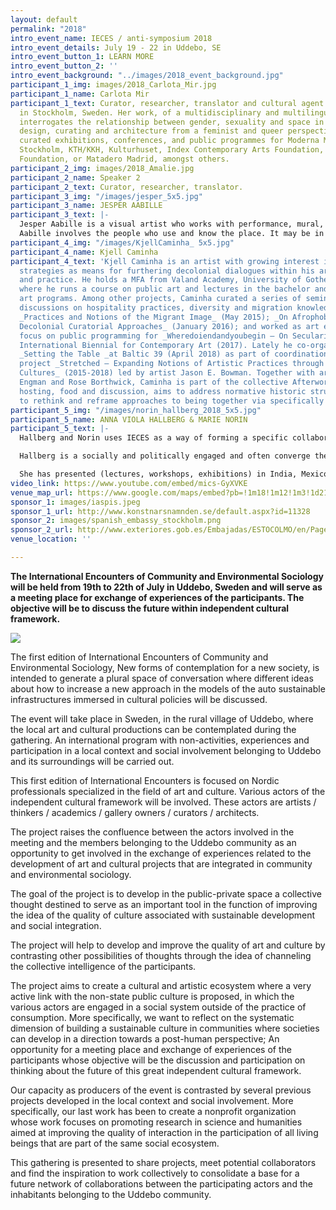 ```yaml
---
layout: default
permalink: "2018"
intro_event_name: IECES / anti-symposium 2018
intro_event_details: July 19 - 22 in Uddebo, SE
intro_event_button_1: LEARN MORE
intro_event_button_2: ''
intro_event_background: "../images/2018_event_background.jpg"
participant_1_img: images/2018_Carlota_Mir.jpg
participant_1_name: Carlota Mir
participant_1_text: Curator, researcher, translator and cultural agent currently based
  in Stockholm, Sweden. Her work, of a multidisciplinary and multilingual nature,
  interrogates the relationship between gender, sexuality and space in visual culture,
  design, curating and architecture from a feminist and queer perspective. She has
  curated exhibitions, conferences, and public programmes for Moderna Museet, EUNIC
  Stockholm, KTH/KKH, Kulturhuset, Index Contemporary Arts Foundation, Global Challenges
  Foundation, or Matadero Madrid, amongst others.
participant_2_img: images/2018_Amalie.jpg
participant_2_name: Speaker 2
participant_2_text: Curator, researcher, translator.
participant_3_img: "/images/jesper_5x5.jpg"
participant_3_name: JESPER AABILLE
participant_3_text: |-
  Jesper Aabille is a visual artist who works with performance, mural, intervention and sculpture in the public space, preferably in combination. His works arise in an open and dialogue-based work metode and the focus point of his practice is the attempt to introduce poetry in an everyday life dominated by rational structures, conventions, rituals and invisible rules.
  Aabille involves the people who use and know the place. It may be in the initial process, in the finished work, in a temporary performance or in permanent works. The point is that the works come true in the meeting with people. The unpredictable open process for the creation of the work ensures that the work, the viewer and the environment get a part in the process and the opportunity to interfere with each other so that synergy occurs.
participant_4_img: "/images/KjellCaminha_ 5x5.jpg"
participant_4_name: Kjell Caminha
participant_4_text: 'Kjell Caminha is an artist with growing interest in curatorial
  strategies as means for furthering decolonial dialogues within his artistic research
  and practice. He holds a MFA from Valand Academy, University of Gothenburg (SE)
  where he runs a course on public art and lectures in the bachelor and master fine
  art programs. Among other projects, Caminha curated a series of seminars fostering
  discussions on hospitality practices, diversity and migration knowledge and politics:
  _Practices and Notions of the Migrant Image_ (May 2015); _On Afrophobia: Towards
  Decolonial Curatorial Approaches_ (January 2016); and worked as art educator with
  focus on public programming for _Wheredoiendandyoubegin – On Secularity_, Gothenburg
  International Biennial for Contemporary Art (2017). Lately he co-organised the exhibition
  _Setting the Table _at Baltic 39 (April 2018) as part of coordination of research
  project _Stretched – Expanding Notions of Artistic Practices through Artist-led
  Cultures_ (2015-2018) led by artist Jason E. Bowman. Together with artists Andreas
  Engman and Rose Borthwick, Caminha is part of the collective Afterworks that, through
  hosting, food and discussion, aims to address normative historic structures and
  to rethink and reframe approaches to being together via specifically framed encounters.'
participant_5_img: "/images/norin_hallberg_2018_5x5.jpg"
participant_5_name: ANNA VIOLA HALLBERG & MARIE NORIN
participant_5_text: |-
  Hallberg and Norin uses IECES as a way of forming a specific collaboration. Both facillitate documentary approaches to intervene with contingencies in society from a personal stance. Norin is text based and is a well published poet as well as author of children books in addition to working as a psychodynamic therapist.

  Hallberg is a socially and politically engaged and often converge the role as artist and curator, occasionally collaborating with other artists and scholars. The work spanns from video-based exhibitions to initiatives in public space. Hallbergs artistic practice is informed by the notion of in-betweeness, as personal experience and geopolitical position. She brings forward a discussion on the documentary in relation to existential matters and social justice.

  She has presented (lectures, workshops, exhibitions) in India, Mexico, Sweden, Switzerland, Ukraine, Russia, Belarus, Serbia and the United States. She is the curator and co-founder of AiRS (Artist in Residence, Skovde Art Museum) and SEA representative (institutional network: Vilnius, Cologne, Skovde and Madrid.) She has mapped the socially engaged art scene in Saint Petersburg, Havana, Cape Town, Lisbon and Yangon.
video_link: https://www.youtube.com/embed/mics-GyXVKE
venue_map_url: https://www.google.com/maps/embed?pb=!1m18!1m12!1m3!1d2145.133829626117!2d13.258032815998122!3d57.47605658104915!2m3!1f0!2f0!3f0!3m2!1i1024!2i768!4f13.1!3m3!1m2!1s0x46506544ea0d7421%3A0x7e71fd9d71d8830a!2sUllasj%C3%B6gatan%207B%2C%20514%2092%20Uddebo!5e0!3m2!1sen!2sse!4v1579089490398!5m2!1sen!2sse
sponsor_1: images/iaspis.jpeg
sponsor_1_url: http://www.konstnarsnamnden.se/default.aspx?id=11328
sponsor_2: images/spanish_embassy_stockholm.png
sponsor_2_url: http://www.exteriores.gob.es/Embajadas/ESTOCOLMO/en/Pages/inicio.aspx
venue_location: ''

---
```

**The International Encounters of Community and Environmental Sociology will be held from 19th to 22th of July in Uddebo, Sweden and will serve as a meeting place for exchange of experiences of the participants. The objective will be to discuss the future within independent cultural framework.**

![](/overview-img-2018.jpg)

The first edition of International Encounters of Community and Environmental Sociology, New forms of contemplation for a new society, is intended to generate a plural space of conversation where different ideas about how to increase a new approach in the models of the auto sustainable infrastructures immersed in cultural policies will be discussed.

The event will take place in Sweden, in the rural village of Uddebo, where the local art and cultural productions can be contemplated during the gathering. An international program with non-activities, experiences and participation in a local context and social involvement belonging to Uddebo and its surroundings will be carried out.

This first edition of International Encounters is focused on Nordic professionals specialized in the field of art and culture. Various actors of the independent cultural framework will be involved. These actors are artists / thinkers / academics / gallery owners / curators / architects.

The project raises the confluence between the actors involved in the meeting and the members belonging to the Uddebo community as an opportunity to get involved in the exchange of experiences related to the development of art and cultural projects that are integrated in community and environmental sociology.

The goal of the project is to develop in the public-private space a collective thought destined to serve as an important tool in the function of improving the idea of the quality of culture associated with sustainable development and social integration.

The project will help to develop and improve the quality of art and culture by contrasting other possibilities of thoughts through the idea of channeling the collective intelligence of the participants.

The project aims to create a cultural and artistic ecosystem where a very active link with the non-state public culture is proposed, in which the various actors are engaged in a social system outside of the practice of consumption. More specifically, we want to reflect on the systematic dimension of building a sustainable culture in communities where societies can develop in a direction towards a post-human perspective; An opportunity for a meeting place and exchange of experiences of the participants whose objective will be the discussion and participation on thinking about the future of this great independent cultural framework.

Our capacity as producers of the event is contrasted by several previous projects developed in the local context and social involvement. More specifically, our last work has been to create a nonprofit organization whose work focuses on promoting research in science and humanities aimed at improving the quality of interaction in the participation of all living beings that are part of the same social ecosystem.

This gathering is presented to share projects, meet potential collaborators and find the inspiration to work collectively to consolidate a base for a future network of collaborations between the participating actors and the inhabitants belonging to the Uddebo community.